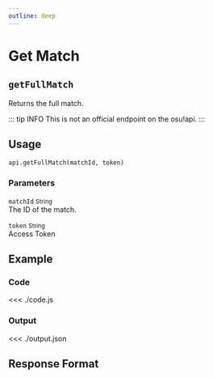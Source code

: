 ```yaml
---
outline: deep
---
```


# Get Match <Badge type="info" text="GET"/>

## `getFullMatch`

Returns the full match.

::: tip INFO
This is not an official endpoint on the osu!api.
:::

## Usage

`api.getFullMatch(matchId, token)`

### Parameters

`matchId` <small>String</small><br>
The ID of the match.

`token` <small>String</small><br>
Access Token

## Example

### Code
<<< ./code.js

### Output
<<< ./output.json

## Response Format

<!--@include: ./response.md-->